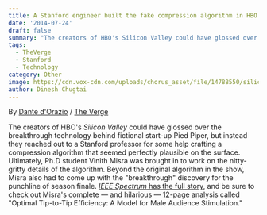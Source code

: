 ```yaml
---
title: A Stanford engineer built the fake compression algorithm in HBO's 'Silicon Valley'
date: '2014-07-24'
draft: false
summary: "The creators of HBO's Silicon Valley could have glossed over the breakthrough technology behind fictional start-up Pied Piper..."
tags:
  - TheVerge
  - Stanford
  - Technology
category: Other
image: https://cdn.vox-cdn.com/uploads/chorus_asset/file/14788550/siliconvalley_promotionalstills2_1020.0.1412635415.jpg
author: Dinesh Chugtai
---
```


By [Dante d'Orazio](https://www.theverge.com/authors/dante-dorazio) / [The Verge](https://www.theverge.com/2014/7/26/5939701/stanford-engineer-built-compression-algorithm-in-hbo-silicon-valley)

The creators of HBO's _Silicon Valley_ could have glossed over the breakthrough technology behind fictional start-up Pied Piper, but instead they reached out to a Stanford professor for some help crafting a compression algorithm that seemed perfectly plausible on the surface. Ultimately, Ph.D student Vinith Misra was brought in to work on the nitty-gritty details of the algorithm. Beyond the original algorithm in the show, Misra also had to come up with the "breakthrough" discovery for the punchline of season finale. [_IEEE Spectrum_ has the full story](http://spectrum.ieee.org/view-from-the-valley/computing/software/a-madefortv-compression-algorithm), and be sure to check out Misra's complete — and hilarious — [12-page](https://go.redirectingat.com/?id=66960X1514734&xs=1&url=http%3A%2F%2Fwww.scribd.com%2Fdoc%2F228831637%2FOptimal-Tip-to-Tip-Efficiency&referrer=theverge.com&xcust=___vg__p_5703742__t_w__d_D) analysis called "Optimal Tip-to-Tip Efficiency: A Model for Male Audience Stimulation."
